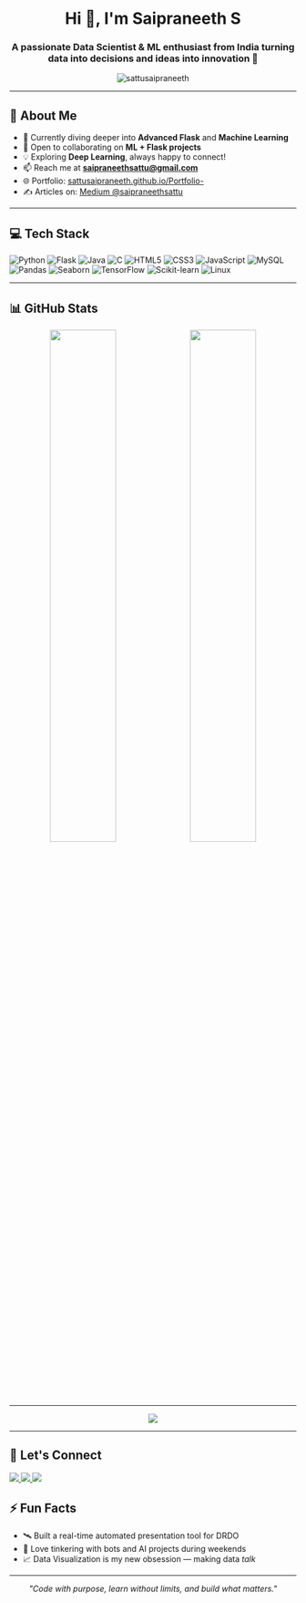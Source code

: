 <h1 align="center">Hi 👋, I'm Saipraneeth S</h1>    
<h3 align="center">A passionate Data Scientist & ML enthusiast from India turning data into decisions and ideas into innovation 🚀</h3>
<p align="center">
  <img src="https://komarev.com/ghpvc/?username=sattusaipraneeth&label=Profile%20views&color=0e75b6&style=flat" alt="sattusaipraneeth" />
</p>

---

## 🌟 About Me

- 🌱 Currently diving deeper into **Advanced Flask** and **Machine Learning**
- 🤝 Open to collaborating on **ML + Flask projects**
- 💡 Exploring **Deep Learning**, always happy to connect!
- 📫 Reach me at **saipraneethsattu@gmail.com**
- 🌐 Portfolio: [sattusaipraneeth.github.io/Portfolio-](https://sattusaipraneeth.github.io/Portfolio-/)
- ✍️ Articles on: [Medium @saipraneethsattu](https://medium.com/@saipraneethsattu)

---

## 💻 Tech Stack

![Python](https://img.shields.io/badge/python-3670A0?style=for-the-badge&logo=python&logoColor=ffdd54)
![Flask](https://img.shields.io/badge/flask-%23000.svg?style=for-the-badge&logo=flask&logoColor=white)
![Java](https://img.shields.io/badge/java-%23ED8B00.svg?style=for-the-badge&logo=openjdk&logoColor=white)
![C](https://img.shields.io/badge/c-%2300599C.svg?style=for-the-badge&logo=c&logoColor=white)
![HTML5](https://img.shields.io/badge/html5-%23E34F26.svg?style=for-the-badge&logo=html5&logoColor=white)
![CSS3](https://img.shields.io/badge/css3-%231572B6.svg?style=for-the-badge&logo=css3&logoColor=white)
![JavaScript](https://img.shields.io/badge/javascript-%23323330.svg?style=for-the-badge&logo=javascript&logoColor=%23F7DF1E)
![MySQL](https://img.shields.io/badge/mysql-%2300f.svg?style=for-the-badge&logo=mysql&logoColor=white)
![Pandas](https://img.shields.io/badge/pandas-%23150458.svg?style=for-the-badge&logo=pandas&logoColor=white)
![Seaborn](https://img.shields.io/badge/seaborn-%231E3F66.svg?style=for-the-badge&logoColor=white)
![TensorFlow](https://img.shields.io/badge/tensorflow-%23FF6F00.svg?style=for-the-badge&logo=tensorflow&logoColor=white)
![Scikit-learn](https://img.shields.io/badge/scikit--learn-%23F7931E.svg?style=for-the-badge&logo=scikit-learn&logoColor=white)
![Linux](https://img.shields.io/badge/linux-%23FCC624.svg?style=for-the-badge&logo=linux&logoColor=black)

---

## 📊 GitHub Stats

<p align="center">
  <img src="https://github-readme-stats.vercel.app/api?username=sattusaipraneeth&theme=radical&hide_border=false&include_all_commits=true&count_private=true" width="48%" />
  <img src="https://github-readme-stats.vercel.app/api/top-langs/?username=sattusaipraneeth&layout=compact&theme=radical&hide_border=true" width="48%" />
</p>

---

<p align="center">
  <a href="https://github.com/ryo-ma/github-profile-trophy">
    <img src="https://github-profile-trophy.vercel.app/?username=sattusaipraneeth&theme=radical&no-bg=true&no-frame=true&column=7"/>
  </a>
</p>

---

## 🔗 Let's Connect

<p align="left">
  <a href="https://linkedin.com/in/saipraneeth-sattu" target="_blank">
    <img src="https://img.shields.io/badge/-LinkedIn-%230077B5?style=for-the-badge&logo=linkedin&logoColor=white"/>
  </a>
  <a href="https://medium.com/@saipraneethsattu" target="_blank">
    <img src="https://img.shields.io/badge/Medium-12100E?style=for-the-badge&logo=medium&logoColor=white"/>
  </a>
  <a href="https://www.instagram.com/saipraneeth_s/" target="_blank">
    <img src="https://img.shields.io/badge/Instagram-E4405F?style=for-the-badge&logo=instagram&logoColor=white"/>
  </a>
</p>


## ⚡ Fun Facts

- 🛰️ Built a real-time automated presentation tool for DRDO
- 🤖 Love tinkering with bots and AI projects during weekends
- 📈 Data Visualization is my new obsession — making data *talk*

---

<!-- Footer Quote -->
<p align="center"><i>"Code with purpose, learn without limits, and build what matters."</i></p>
